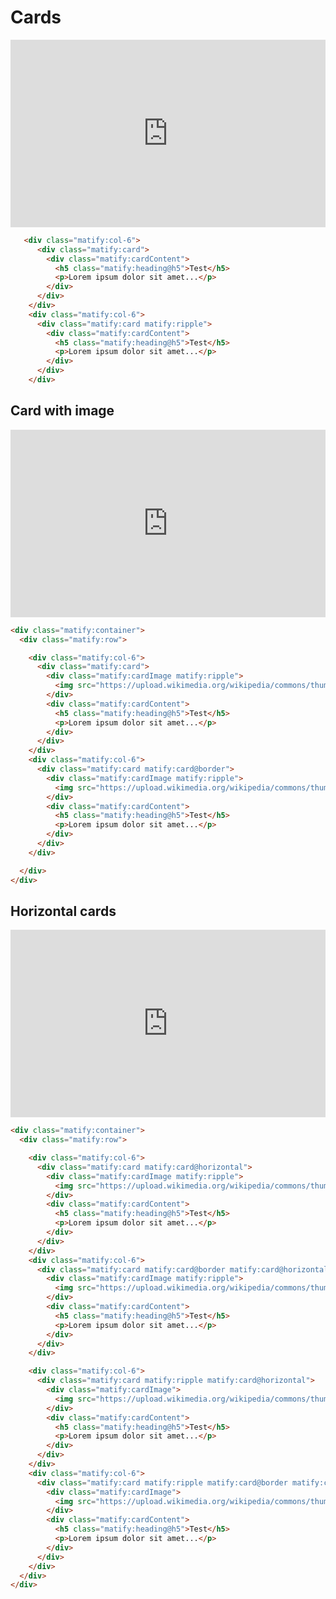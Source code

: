 # Cards
<iframe height="300" style="width: 100%;" scrolling="no" title="Untitled" src="https://codepen.io/ManuTheCoder/embed/preview/zYEJKNv?default-tab=result&editable=true&theme-id=light" frameborder="no" loading="lazy" allowtransparency="true" allowfullscreen="true">
  See the Pen <a href="https://codepen.io/ManuTheCoder/pen/zYEJKNv">
  Untitled</a> by ManuTheCoder (<a href="https://codepen.io/ManuTheCoder">@ManuTheCoder</a>)
  on <a href="https://codepen.io">CodePen</a>.
</iframe>

```html
   <div class="matify:col-6">
      <div class="matify:card">
        <div class="matify:cardContent">
          <h5 class="matify:heading@h5">Test</h5>
          <p>Lorem ipsum dolor sit amet...</p>
        </div>
      </div>
    </div>
    <div class="matify:col-6">
      <div class="matify:card matify:ripple">
        <div class="matify:cardContent">
          <h5 class="matify:heading@h5">Test</h5>
          <p>Lorem ipsum dolor sit amet...</p>
        </div>
      </div>
    </div>

```

## Card with image

<iframe height="300" style="width: 100%;" scrolling="no" title="Untitled" src="https://codepen.io/ManuTheCoder/embed/preview/mdBGrBX?default-tab=result&editable=true&theme-id=light" frameborder="no" loading="lazy" allowtransparency="true" allowfullscreen="true">
  See the Pen <a href="https://codepen.io/ManuTheCoder/pen/mdBGrBX">
  Untitled</a> by ManuTheCoder (<a href="https://codepen.io/ManuTheCoder">@ManuTheCoder</a>)
  on <a href="https://codepen.io">CodePen</a>.
</iframe>

```html
<div class="matify:container">
  <div class="matify:row">

    <div class="matify:col-6">
      <div class="matify:card">
        <div class="matify:cardImage matify:ripple">
          <img src="https://upload.wikimedia.org/wikipedia/commons/thumb/b/b6/Image_created_with_a_mobile_phone.png/640px-Image_created_with_a_mobile_phone.png">
        </div>
        <div class="matify:cardContent">
          <h5 class="matify:heading@h5">Test</h5>
          <p>Lorem ipsum dolor sit amet...</p>
        </div>
      </div>
    </div>
    <div class="matify:col-6">
      <div class="matify:card matify:card@border">
        <div class="matify:cardImage matify:ripple">
          <img src="https://upload.wikimedia.org/wikipedia/commons/thumb/b/b6/Image_created_with_a_mobile_phone.png/640px-Image_created_with_a_mobile_phone.png">
        </div>
        <div class="matify:cardContent">
          <h5 class="matify:heading@h5">Test</h5>
          <p>Lorem ipsum dolor sit amet...</p>
        </div>
      </div>
    </div>

  </div>
</div>
```

## Horizontal cards
<iframe height="300" style="width: 100%;" scrolling="no" title="Untitled" src="https://codepen.io/ManuTheCoder/embed/preview/mdBGrqx?default-tab=result&editable=true&theme-id=light" frameborder="no" loading="lazy" allowtransparency="true" allowfullscreen="true">
  See the Pen <a href="https://codepen.io/ManuTheCoder/pen/mdBGrqx">
  Untitled</a> by ManuTheCoder (<a href="https://codepen.io/ManuTheCoder">@ManuTheCoder</a>)
  on <a href="https://codepen.io">CodePen</a>.
</iframe>


```html
<div class="matify:container">
  <div class="matify:row">

    <div class="matify:col-6">
      <div class="matify:card matify:card@horizontal">
        <div class="matify:cardImage matify:ripple">
          <img src="https://upload.wikimedia.org/wikipedia/commons/thumb/b/b6/Image_created_with_a_mobile_phone.png/640px-Image_created_with_a_mobile_phone.png">
        </div>
        <div class="matify:cardContent">
          <h5 class="matify:heading@h5">Test</h5>
          <p>Lorem ipsum dolor sit amet...</p>
        </div>
      </div>
    </div>
    <div class="matify:col-6">
      <div class="matify:card matify:card@border matify:card@horizontal">
        <div class="matify:cardImage matify:ripple">
          <img src="https://upload.wikimedia.org/wikipedia/commons/thumb/b/b6/Image_created_with_a_mobile_phone.png/640px-Image_created_with_a_mobile_phone.png">
        </div>
        <div class="matify:cardContent">
          <h5 class="matify:heading@h5">Test</h5>
          <p>Lorem ipsum dolor sit amet...</p>
        </div>
      </div>
    </div>

    <div class="matify:col-6">
      <div class="matify:card matify:ripple matify:card@horizontal">
        <div class="matify:cardImage">
          <img src="https://upload.wikimedia.org/wikipedia/commons/thumb/b/b6/Image_created_with_a_mobile_phone.png/640px-Image_created_with_a_mobile_phone.png">
        </div>
        <div class="matify:cardContent">
          <h5 class="matify:heading@h5">Test</h5>
          <p>Lorem ipsum dolor sit amet...</p>
        </div>
      </div>
    </div>
    <div class="matify:col-6">
      <div class="matify:card matify:ripple matify:card@border matify:card@horizontal">
        <div class="matify:cardImage">
          <img src="https://upload.wikimedia.org/wikipedia/commons/thumb/b/b6/Image_created_with_a_mobile_phone.png/640px-Image_created_with_a_mobile_phone.png">
        </div>
        <div class="matify:cardContent">
          <h5 class="matify:heading@h5">Test</h5>
          <p>Lorem ipsum dolor sit amet...</p>
        </div>
      </div>
    </div>
  </div>
</div>
```